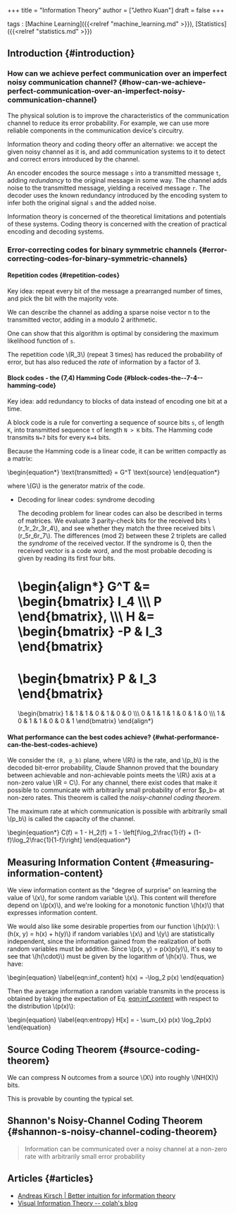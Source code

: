 +++
title = "Information Theory"
author = ["Jethro Kuan"]
draft = false
+++

tags
: [Machine Learning]({{<relref "machine_learning.md" >}}), [Statistics]({{<relref "statistics.md" >}})

## Introduction {#introduction}

### How can we achieve perfect communication over an imperfect noisy communication channel? {#how-can-we-achieve-perfect-communication-over-an-imperfect-noisy-communication-channel}

The physical solution is to improve the characteristics of the
communication channel to reduce its error probability. For example, we
can use more reliable components in the communication device's
circuitry.

Information theory and coding theory offer an alternative: we accept
the given noisy channel as it is, and add communication systems to it
to detect and correct errors introduced by the channel.

An encoder encodes the source message `s` into a transmitted message
`t`, adding _redundancy_ to the original message in some way. The
channel adds noise to the transmitted message, yielding a received
message `r`. The decoder uses the known redundancy introduced by the
encoding system to infer both the original signal `s` and the added
noise.

Information theory is concerned of the theoretical limitations and
potentials of these systems. Coding theory is concerned with the
creation of practical encoding and decoding systems.

### Error-correcting codes for binary symmetric channels {#error-correcting-codes-for-binary-symmetric-channels}

#### Repetition codes {#repetition-codes}

Key idea: repeat every bit of the message a prearranged number of
times, and pick the bit with the majority vote.

We can describe the channel as adding a sparse noise vector n to the
transmitted vector, adding in a modulo 2 arithmetic.

One can show that this algorithm is optimal by considering the maximum
likelihood function of `s`.

The repetition code \\(R_3\\) (repeat 3 times) has reduced the probability
of error, but has also reduced the _rate_ of information by a factor
of 3.

#### Block codes - the (7,4) Hamming Code {#block-codes-the--7-4--hamming-code}

Key idea: add redundancy to blocks of data instead of encoding one bit
at a time.

A block code is a rule for converting a sequence of source bits `s`,
of length `K`, into transmitted sequence `t` of length `N > K` bits.
The Hamming code transmits `N=7` bits for every `K=4` bits.

Because the Hamming code is a linear code, it can be written compactly
as a matrix:

\begin{equation\*}
\text{transmitted} = G^T \text{source}
\end{equation\*}

where \\(G\\) is the generator matrix of the code.

<!--list-separator-->

- Decoding for linear codes: syndrome decoding

  The decoding problem for linear codes can also be described in terms
  of matrices. We evaluate 3 parity-check bits for the received bits
  \\(r_1r_2r_3r_4\\), and see whether they match the three received bits
  \\(r_5r_6r_7\\). The differences (mod 2) between these 2 triplets are
  called the _syndrome_ of the received vector. If the syndrome is 0,
  then the received vector is a code word, and the most probable
  decoding is given by reading its first four bits.

  \begin{align\*}
  G^T &=
  \begin{bmatrix}
  I_4 \\\\\\
  P
  \end{bmatrix}, \\\\\\
  H &=
  \begin{bmatrix}
  -P & I_3
  \end{bmatrix}
  =
  \begin{bmatrix}
  P & I_3
  \end{bmatrix}
  =
  \begin{bmatrix}
  1 & 1 & 1 & 0 & 1 & 0 & 0 \\\\\\
  0 & 1 & 1 & 1 & 0 & 1 & 0 \\\\\\
  1 & 0 & 1 & 1 & 0 & 0 & 1
  \end{bmatrix}
  \end{align\*}

#### What performance can the best codes achieve? {#what-performance-can-the-best-codes-achieve}

We consider the `(R, p_b)` plane, where \\(R\\) is the rate,
and \\(p_b\\) is the decoded bit-error probability, Claude Shannon proved that the boundary between achievable and
non-achievable points meets the \\(R\\) axis at a non-zero value \\(R = C\\).
For any channel, there exist codes that make it possible to
communicate with arbitrarily small probability of error \$p_b= at
non-zero rates. This theorem is called the _noisy-channel coding
theorem_.

The maximum rate at which communication is possible with arbitrarily
small \\(p_b\\) is called the capacity of the channel.

\begin{equation\*}
C(f) = 1 - H_2(f) = 1 - \left[f\log\_2\frac{1}{f} + (1-f)\log\_2\frac{1}{1-f}\right]
\end{equation\*}

## Measuring Information Content {#measuring-information-content}

We view information content as the "degree of surprise" on learning
the value of \\(x\\), for some random variable \\(x\\). This content will
therefore depend on \\(p(x)\\), and we're looking for a monotonic function
\\(h(x)\\) that expresses information content.

We would also like some desirable properties from our function \\(h(x)\\):
\\(h(x, y) = h(x) + h(y)\\) if random variables \\(x\\) and \\(y\\) are
statistically independent, since the information gained from the
realization of both random variables must be additive. Since \\(p(x, y) =
p(x)p(y)\\), it's easy to see that \\(h(\cdot)\\) must be given by the
logarithm of \\(h(x)\\). Thus, we have:

\begin{equation} \label{eqn:inf_content}
h(x) = -\log_2 p(x)
\end{equation}

Then the average information a random variable transmits in the
process is obtained by taking the expectation of Eq. [eqn:inf_content](#eqn:inf_content)
with respect to the distribution \\(p(x)\\):

\begin{equation} \label{eqn:entropy}
H[x] = - \sum\_{x} p(x) \log_2p(x)
\end{equation}

## Source Coding Theorem {#source-coding-theorem}

We can compress N outcomes from a source \\(X\\) into roughly \\(NH(X)\\)
bits.

This is provable by counting the typical set.

## Shannon's Noisy-Channel Coding Theorem {#shannon-s-noisy-channel-coding-theorem}

> Information can be communicated over a noisy channel at a non-zero
> rate with arbitrarily small error probability

## Articles {#articles}

- [Andreas Kirsch | Better intuition for information theory](https://www.blackhc.net/blog/2019/better-intuition-for-information-theory/)
- [Visual Information Theory -- colah's blog](http://colah.github.io/posts/2015-09-Visual-Information/)

